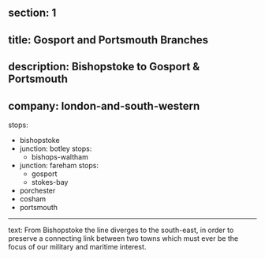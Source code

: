 ﻿section: 1
----
title: Gosport and Portsmouth Branches
----
description: Bishopstoke to Gosport & Portsmouth
----
company: london-and-south-western
----
stops:
- bishopstoke
- junction: botley
  stops:
    - bishops-waltham
- junction: fareham
  stops:
    - gosport
    - stokes-bay
- porchester
- cosham
- portsmouth
----
text: From Bishopstoke the line diverges to the south-east, in order to preserve a connecting link between two towns which must ever be the focus of our military and maritime interest.
